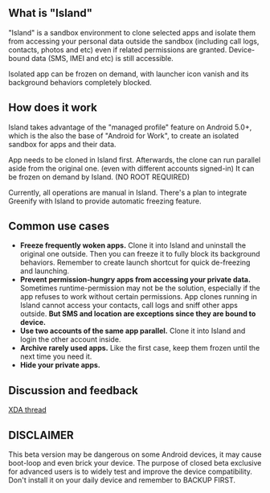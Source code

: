 What is "Island"
----------------

"Island" is a sandbox environment to clone selected apps and isolate them from accessing your personal data outside the sandbox (including call logs, contacts, photos and etc) even if related permissions are granted. Device-bound data (SMS, IMEI and etc) is still accessible.

Isolated app can be frozen on demand, with launcher icon vanish and its background behaviors completely blocked.

How does it work
----------------

Island takes advantage of the "managed profile" feature on Android 5.0+, which is the also the base of "Android for Work", to create an isolated sandbox for apps and their data.

App needs to be cloned in Island first. Afterwards, the clone can run parallel aside from the original one. (even with different accounts signed-in) It can be frozen on demand by Island. (NO ROOT REQUIRED)

Currently, all operations are manual in Island. There's a plan to integrate Greenify with Island to provide automatic freezing feature.

Common use cases
----------------

- **Freeze frequently woken apps.** Clone it into Island and uninstall the original one outside. Then you can freeze it to fully block its background behaviors. Remember to create launch shortcut for quick de-freezing and launching.
- **Prevent permission-hungry apps from accessing your private data.** Sometimes runtime-permission may not be the solution, especially if the app refuses to work without certain permissions. App clones running in Island cannot access your contacts, call logs and sniff other apps outside. **But SMS and location are exceptions since they are bound to device.**
- **Use two accounts of the same app parallel.** Clone it into Island and login the other account inside.
- **Archive rarely used apps.** Like the first case, keep them frozen until the next time you need it.
- **Hide your private apps.**

Discussion and feedback
-----------------------

[XDA thread](https://forum.xda-developers.com/android/apps-games/closed-beta-test-incoming-companion-app-t3366295)

DISCLAIMER
----------

This beta version may be dangerous on some Android devices, it may cause boot-loop and even brick your device. The purpose of closed beta exclusive for advanced users is to widely test and improve the device compatibility. Don't install it on your daily device and remember to BACKUP FIRST.
